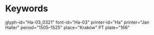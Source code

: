 # Keywords
glyph-id="Ha-03_0321"
font-id="Ha-03"
printer-id="Ha"
printer="Jan Haller"
period="1505–1525"
place="Kraków"
PT plate="166"
